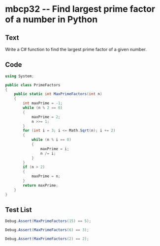 # mbcp32 -- Find largest prime factor of a number in Python

## Text

Write a C# function to find the largest prime factor of a given number.

## Code

```csharp
using System;

public class PrimeFactors
{
    public static int MaxPrimeFactors(int n)
    {
        int maxPrime = -1;
        while (n % 2 == 0)
        {
            maxPrime = 2;
            n >>= 1;
        }
        for (int i = 3; i <= Math.Sqrt(n); i += 2)
        {
            while (n % i == 0)
            {
                maxPrime = i;
                n /= i;
            }
        }
        if (n > 2)
        {
            maxPrime = n;
        }
        return maxPrime;
    }
}
```

## Test List

```csharp
Debug.Assert(MaxPrimeFactors(15) == 5);
```

```csharp
Debug.Assert(MaxPrimeFactors(6) == 3);
```

```csharp
Debug.Assert(MaxPrimeFactors(2) == 2);
```
